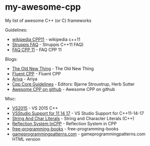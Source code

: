 # my-awesome-cpp
My list of awesome C++ (or C) frameworks

Guidelines:
* [wikipedia CPP11](https://en.wikipedia.org/wiki/C%2B%2B11)  - wikipedia c++11
* [Struppis FAQ](http://www.stroustrup.com/C++11FAQ.html) - Struppis C++11 FAQ)
* [FAQ CPP 11](https://isocpp.org/wiki/faq/cpp11)  - FAQ CPP 11

Blogs:
* [The Old New Thing](https://devblogs.microsoft.com/oldnewthing/) - The Old New Thing
* [Fluent CPP](https://www.fluentcpp.com/posts/) - Fluent CPP
* [Ariya](https://ariya.io/archives)  - Ariya
* [Cpp Core Guidelines](https://isocpp.github.io/CppCoreGuidelines/CppCoreGuidelines) - Editors: Bjarne Stroustrup, Herb Sutter
* [Awesome CPP on github](https://github.com/fffaraz/awesome-cpp) - Awesome CPP on github

Misc:
* [VS2015](https://blogs.msdn.microsoft.com/vcblog/2015/07/24/setup-changes-in-visual-studio-2015-affecting-c-developers/) - VS 2015 C++
* [VSStudio Support for 11 14 17](https://msdn.microsoft.com/en-us/library/hh567368.aspx)  - VS Studio Support for C++11-14-17
* [String And Char Literals](https://msdn.microsoft.com/en-us/library/69ze775t.aspx)  - String and Character Literals (C++)
* [Reflection System InCPP](https://preshing.com/20180116/a-primitive-reflection-system-in-cpp-part-1/) - Reflection System in CPP
* [free-programming-books](https://github.com/EbookFoundation/free-programming-books/blob/master/free-programming-books.md#c-1) - free-programming-books
* [gameprogrammingpatterns.com](http://gameprogrammingpatterns.com/contents.html) - gameprogrammingpatterns.com HTML version
